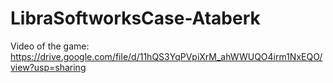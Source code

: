 # LibraSoftworksCase-Ataberk

Video of the game:
https://drive.google.com/file/d/11hQS3YqPVpiXrM_ahWWUQO4irm1NxEQO/view?usp=sharing
